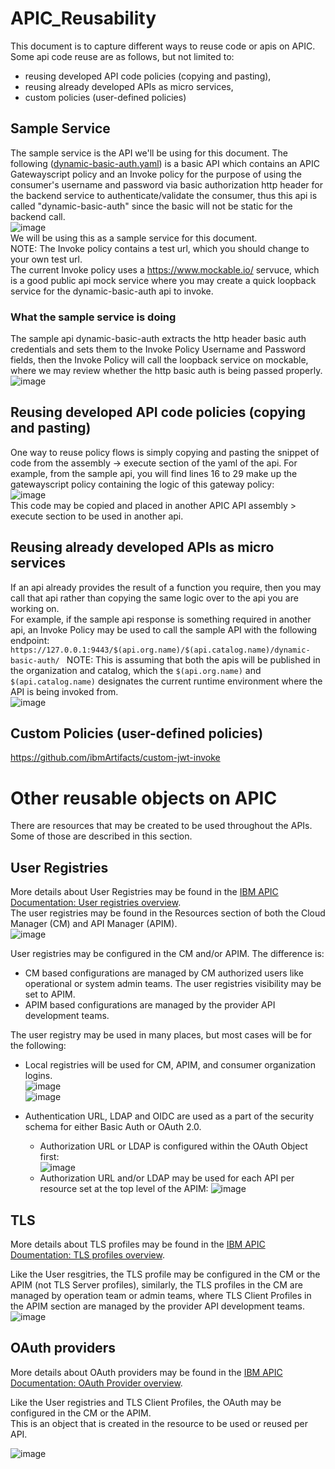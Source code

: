 # APIC_Reusability  
This document is to capture different ways to reuse code or apis on APIC.  
Some api code reuse are as follows, but not limited to:
- reusing developed API code policies (copying and pasting),
- reusing already developed APIs as micro services,
- custom policies (user-defined policies)

## Sample Service
The sample service is the API we'll be using for this document.
The following ([dynamic-basic-auth.yaml](https://github.com/ibmArtifacts/APIC_Reusability/blob/main/dynamic-basic-auth.yaml)) is a basic API which contains an APIC Gatewayscript policy and an Invoke policy for the purpose of using the consumer's username and password via basic authorization http header for the backend service to authenticate/validate the consumer, thus this api is called "dynamic-basic-auth" since the basic will not be static for the backend call.  
![image](https://github.com/ibmArtifacts/APIC_Reusability/assets/66093865/c13a7d96-efa2-48e5-9b1f-d30872cee67e)  
We will be using this as a sample service for this document.  
NOTE: The Invoke policy contains a test url, which you should change to your own test url.  
The current Invoke policy uses a https://www.mockable.io/ servuce, which is a good public api mock service where you may create a quick loopback service for the dynamic-basic-auth api to invoke.

### What the sample service is doing
The sample api dynamic-basic-auth extracts the http header basic auth credentials and sets them to the Invoke Policy Username and Password fields, then the Invoke Policy will call the loopback service on mockable, where we may review whether the http basic auth is being passed properly.  
![image](https://github.com/ibmArtifacts/APIC_Reusability/assets/66093865/73d3eede-4fca-456d-8a8e-ae7bb3886a0b)  
  
## Reusing developed API code policies (copying and pasting)  
One way to reuse policy flows is simply copying and pasting the snippet of code from the assembly -> execute section of the yaml of the api.
For example, from the sample api, you will find lines 16 to 29 make up the gatewayscript policy containing the logic of this gateway policy:  
![image](https://github.com/ibmArtifacts/APIC_Reusability/assets/66093865/6748ef31-90ac-411d-8199-8f4f91e973e3)  
This code may be copied and placed in another APIC API assembly > execute section to be used in another api.  

## Reusing already developed APIs as micro services  
If an api already provides the result of a function you require, then you may call that api rather than copying the same logic over to the api you are working on.  
For example, if the sample api response is something required in another api, an Invoke Policy may be used to call the sample API with the following endpoint: ` https://127.0.0.1:9443/$(api.org.name)/$(api.catalog.name)/dynamic-basic-auth/  `
NOTE: This is assuming that both the apis will be published in the organization and catalog, which the `$(api.org.name)` and `$(api.catalog.name)` designates the current runtime environment where the API is being invoked from.  
![image](https://github.com/ibmArtifacts/APIC_Reusability/assets/66093865/fdd5cbc0-8325-4b7c-b08f-2fd648f386dc)  

## Custom Policies (user-defined policies)  
https://github.com/ibmArtifacts/custom-jwt-invoke  

# Other reusable objects on APIC  
There are resources that may be created to be used throughout the APIs. Some of those are described in this section.  
## User Registries  
More details about User Registries may be found in the [IBM APIC Documentation: User registries overview](https://www.ibm.com/docs/en/api-connect/10.0.5.x_lts?topic=security-user-registries-overview).  
The user registries may be found in the Resources section of both the Cloud Manager (CM) and API Manager (APIM).  
![image](https://github.com/ibmArtifacts/APIC_Reusability/assets/66093865/4fc51359-1100-468c-8eed-9e49ccff4aeb)  

User registries may be configured in the CM and/or APIM. The difference is:  
- CM based configurations are managed by CM authorized users like operational or system admin teams. The user registries visibility may be set to APIM.  
- APIM based configurations are managed by the provider API development teams.  

The user registry may be used in many places, but most cases will be for the following:  

- Local registries will be used for CM, APIM, and consumer organization logins.  
![image](https://github.com/ibmArtifacts/APIC_Reusability/assets/66093865/1ca40621-9fd4-4e20-ad0a-612de9fd7f0d)  
![image](https://github.com/ibmArtifacts/APIC_Reusability/assets/66093865/e8d193cf-dd1e-47d2-a838-bf95879fb44e)  

- Authentication URL, LDAP and OIDC are used as a part of the security schema for either Basic Auth or OAuth 2.0.  
  - Authorization URL or LDAP is configured within the OAuth Object first:  
![image](https://github.com/ibmArtifacts/APIC_Reusability/assets/66093865/595fcf2f-af1b-4c02-a4f8-8501bbf48320)  
  - Authorization URL and/or LDAP may be used for each API per resource set at the top level of the APIM:
![image](https://github.com/ibmArtifacts/APIC_Reusability/assets/66093865/14dab9e9-076b-4f52-9552-3aa8a09873e4)  

## TLS  
More details about TLS profiles may be found in the [IBM APIC Doumentation: TLS profiles overview](https://www.ibm.com/docs/en/api-connect/10.0.5.x_lts?topic=security-tls-profiles-overview).  

Like the User resgitries, the TLS profile may be configured in the CM or the APIM (not TLS Server profiles), similarly, the TLS profiles in the CM are managed by operation team or admin teams, where TLS Client Profiles in the APIM section are managed by the provider API development teams.  
![image](https://github.com/ibmArtifacts/APIC_Reusability/assets/66093865/31b715a1-f976-4786-8be9-516f244a26cb)  

## OAuth providers  
More details about OAuth providers may be found in the [IBM APIC Documentation: OAuth Provider overview](https://www.ibm.com/docs/en/api-connect/10.0.5.x_lts?topic=security-oauth-provider-overview).  

Like the User registries and TLS Client Profiles, the OAuth may be configured in the CM or the APIM.  
This is an object that is created in the resource to be used or reused per API.  

![image](https://github.com/ibmArtifacts/APIC_Reusability/assets/66093865/3312f5a0-e36d-4399-a12f-fea837589071)  


  





